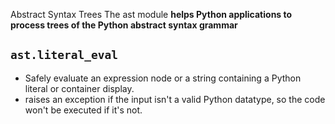Abstract Syntax Trees
The ast module **helps Python applications to process trees of the Python abstract syntax grammar**

## `ast.literal_eval`
* Safely evaluate an expression node or a string containing a Python literal or container display.
* raises an exception if the input isn't a valid Python datatype, so the code won't be executed if it's not.